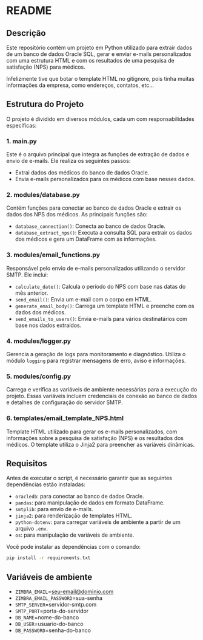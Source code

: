 # README

## Descrição

Este repositório contém um projeto em Python utilizado para extrair dados de um banco de dados Oracle SQL, gerar e enviar e-mails personalizados com uma estrutura HTML e com os resultados de uma pesquisa de satisfação (NPS) para médicos.

Infelizmente tive que botar o template HTML no gitignore, pois tinha muitas informações da empresa, como endereços, contatos, etc...

## Estrutura do Projeto

O projeto é dividido em diversos módulos, cada um com responsabilidades específicas:

### 1. **main.py**
Este é o arquivo principal que integra as funções de extração de dados e envio de e-mails. Ele realiza os seguintes passos:
- Extrai dados dos médicos do banco de dados Oracle.
- Envia e-mails personalizados para os médicos com base nesses dados.

### 2. **modules/database.py**
Contém funções para conectar ao banco de dados Oracle e extrair os dados dos NPS dos médicos. As principais funções são:
- `database_connection()`: Conecta ao banco de dados Oracle.
- `database_extract_nps()`: Executa a consulta SQL para extrair os dados dos médicos e gera um DataFrame com as informações.

### 3. **modules/email_functions.py**
Responsável pelo envio de e-mails personalizados utilizando o servidor SMTP. Ele inclui:
- `calculate_date()`: Calcula o período do NPS com base nas datas do mês anterior.
- `send_email()`: Envia um e-mail com o corpo em HTML.
- `generate_email_body()`: Carrega um template HTML e preenche com os dados dos médicos.
- `send_emails_to_users()`: Envia e-mails para vários destinatários com base nos dados extraídos.

### 4. **modules/logger.py**
Gerencia a geração de logs para monitoramento e diagnóstico. Utiliza o módulo `logging` para registrar mensagens de erro, aviso e informações.

### 5. **modules/config.py**
Carrega e verifica as variáveis de ambiente necessárias para a execução do projeto. Essas variáveis incluem credenciais de conexão ao banco de dados e detalhes de configuração do servidor SMTP.

### 6. **templates/email_template_NPS.html**
Template HTML utilizado para gerar os e-mails personalizados, com informações sobre a pesquisa de satisfação (NPS) e os resultados dos médicos. O template utiliza o Jinja2 para preencher as variáveis dinâmicas.

## Requisitos

Antes de executar o script, é necessário garantir que as seguintes dependências estão instaladas:

- `oracledb`: para conectar ao banco de dados Oracle.
- `pandas`: para manipulação de dados em formato DataFrame.
- `smtplib`: para envio de e-mails.
- `jinja2`: para renderização de templates HTML.
- `python-dotenv`: para carregar variáveis de ambiente a partir de um arquivo `.env`.
- `os`: para manipulação de variáveis de ambiente.

Você pode instalar as dependências com o comando:

```bash
pip install -r requirements.txt
```

## Variáveis de ambiente

- `ZIMBRA_EMAIL`=seu-email@dominio.com
- `ZIMBRA_EMAIL_PASSWORD`=sua-senha
- `SMTP_SERVER`=servidor-smtp.com
- `SMTP_PORT`=porta-do-servidor
- `DB_NAME`=nome-do-banco
- `DB_USER`=usuario-do-banco
- `DB_PASSWORD`=senha-do-banco
